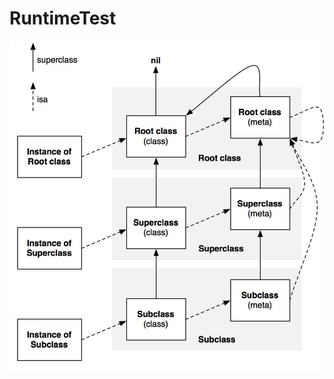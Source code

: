 RuntimeTest
===========

<img src="https://github.com/yaozhuoyu/RuntimeTest/raw/master/object_image.png"/>